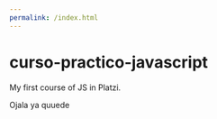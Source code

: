 ```yaml
---
permalink: /index.html
---
```

# curso-practico-javascript
My first course of JS in Platzi.

Ojala ya quuede
